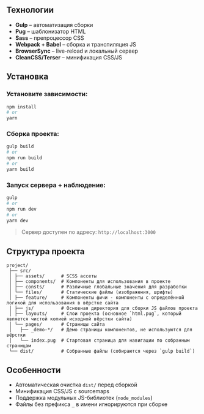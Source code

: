 ## Технологии

- **Gulp** – автоматизация сборки
- **Pug** – шаблонизатор HTML
- **Sass** – препроцессор CSS
- **Webpack + Babel** – сборка и транспиляция JS
- **BrowserSync** – live-reload и локальный сервер
- **CleanCSS/Terser** – минификация CSS/JS

## Установка
### Установите зависимости: 
```bash 
npm install
# or
yarn
```

### Сборка проекта:

```bash
gulp build
# or
npm run build
# or
yarn build
```

### Запуск сервера + наблюдение:

```bash
gulp
# or
npm run dev
# or
yarn dev
```

> Сервер доступен по адресу: `http://localhost:3000`

## Структура проекта

```
project/
 ├── src/
 │ ├── assets/      # SCSS ассеты
 │ ├── components/  # Компоненты для использования в проекте
 │ ├── consts/      # Различные глобальные значения для разработки
 │ └── files/       # Статические файлы (изображения, шрифты)
 │ ├── feature/     # Компоненты фичи - компоненты с определённой логикой для использования в вёрстке сайта
 │ ├── js/          # Основная директория для сборки JS файлов проекта
 │ ├── layouts/     # Слои проекта (основное `html.pug`, который является чистой копией исходной вёрстки сайта)
 │ └── pages/       # Страницы сайта
 │   ├── _demo-*/   # Демо страницы компонентов, не используются для вёрстки
 │   └── index.pug  # Стартовая страница для навигации по собранным страницам
 └── dist/          # Собранные файлы (собираются через `gulp build`)
```

## Особенности

- Автоматическая очистка `dist/` перед сборкой
- Минификация CSS/JS с sourcemaps
- Поддержка модульных JS-библиотек (`node_modules`)
- Файлы без префикса `_` в имени игнорируются при сборке
